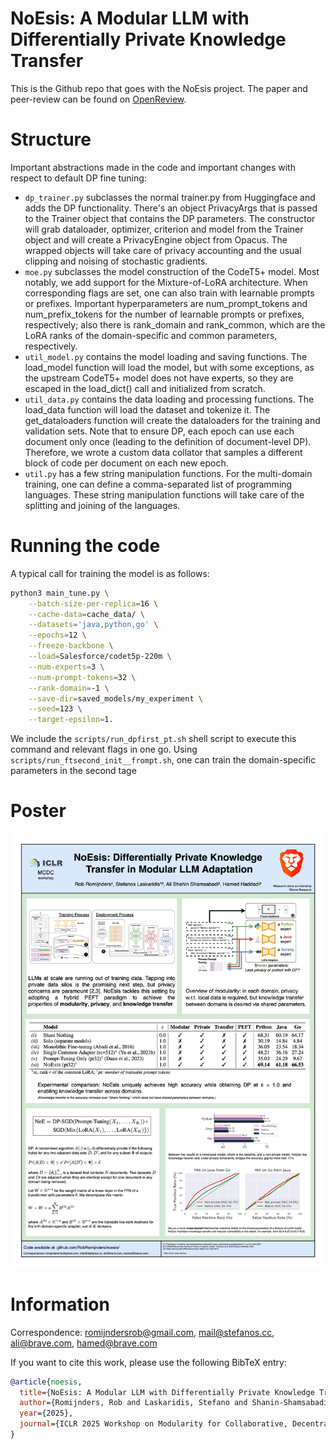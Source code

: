 # NoEsis: A Modular LLM with Differentially Private Knowledge Transfer

This is the Github repo that goes with the NoEsis project. The paper and peer-review can be found on [OpenReview](https://openreview.net/forum?id=UIzvc5u2Eu).

# Structure
Important abstractions made in the code and important changes with respect to default DP fine tuning:

  * `dp_trainer.py` subclasses the normal trainer.py from Huggingface and adds the DP functionality. There's an object PrivacyArgs that is passed to the Trainer object that contains the DP parameters. The constructor will grab dataloader, optimizer, criterion and model from the Trainer object and will create a PrivacyEngine object from Opacus. The wrapped objects will take care of privacy accounting and the usual clipping and noising of stochastic gradients.
  * `moe.py` subclasses the model construction of the CodeT5+ model. Most notably, we add support for the Mixture-of-LoRA architecture. When corresponding flags are set, one can also train with learnable prompts or prefixes. Important hyperparameters are num_prompt_tokens and num_prefix_tokens for the number of learnable prompts or prefixes, respectively; also there is rank_domain and rank_common, which are the LoRA ranks of the domain-specific and common parameters, respectively.
  * `util_model.py` contains the model loading and saving functions. The load_model function will load the model, but with some exceptions, as the upstream CodeT5+ model does not have experts, so they are escaped in the load_dict() call and initialized from scratch.
  * `util_data.py` contains the data loading and processing functions. The load_data function will load the dataset and tokenize it. The get_dataloaders function will create the dataloaders for the training and validation sets. Note that to ensure DP, each epoch can use each document only once (leading to the definition of document-level DP). Therefore, we wrote a custom data collator that samples a different block of code per document on each new epoch.
  * `util.py` has a few string manipulation functions. For the multi-domain training, one can define a comma-separated list of programming languages. These string manipulation functions will take care of the splitting and joining of the languages.

# Running the code

A typical call for training the model is as follows:

```bash
python3 main_tune.py \
    --batch-size-per-replica=16 \
    --cache-data=cache_data/ \
    --datasets='java,python,go' \
    --epochs=12 \
    --freeze-backbone \
    --load=Salesforce/codet5p-220m \
    --num-experts=3 \
    --num-prompt-tokens=32 \
    --rank-domain=-1 \
    --save-dir=saved_models/my_experiment \
    --seed=123 \
    --target-epsilon=1.
  ```

  We include the `scripts/run_dpfirst_pt.sh` shell script to execute this command and relevant flags in one go.
  Using `scripts/run_ftsecond_init__frompt.sh`, one can train the domain-specific parameters in the second tage

# Poster

![Poster](poster_and_paper/poster.png)

# Information

Correspondence: romijndersrob@gmail.com, mail@stefanos.cc, ali@brave.com, hamed@brave.com

If you want to cite this work, please use the following BibTeX entry:

```bibtex
@article{noesis,
  title={NoEsis: A Modular LLM with Differentially Private Knowledge Transfer},
  author={Romijnders, Rob and Laskaridis, Stefano and Shanin-Shamsabadi, Ali and Haddadi, Hamed},
  year={2025},
  journal={ICLR 2025 Workshop on Modularity for Collaborative, Decentralized, and Continual Deep Learning (MCDC)},
}
```